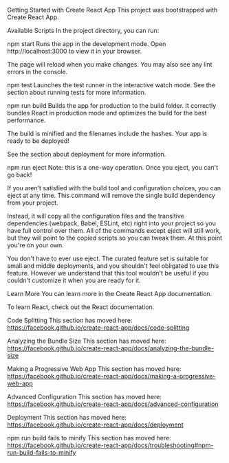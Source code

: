 Getting Started with Create React App This project was bootstrapped with Create
React App.

Available Scripts In the project directory, you can run:

npm start Runs the app in the development mode. Open http://localhost:3000 to
view it in your browser.

The page will reload when you make changes. You may also see any lint errors in
the console.

npm test Launches the test runner in the interactive watch mode. See the section
about running tests for more information.

npm run build Builds the app for production to the build folder. It correctly
bundles React in production mode and optimizes the build for the best
performance.

The build is minified and the filenames include the hashes. Your app is ready to
be deployed!

See the section about deployment for more information.

npm run eject Note: this is a one-way operation. Once you eject, you can't go
back!

If you aren't satisfied with the build tool and configuration choices, you can
eject at any time. This command will remove the single build dependency from
your project.

Instead, it will copy all the configuration files and the transitive
dependencies (webpack, Babel, ESLint, etc) right into your project so you have
full control over them. All of the commands except eject will still work, but
they will point to the copied scripts so you can tweak them. At this point
you're on your own.

You don't have to ever use eject. The curated feature set is suitable for small
and middle deployments, and you shouldn't feel obligated to use this feature.
However we understand that this tool wouldn't be useful if you couldn't
customize it when you are ready for it.

Learn More You can learn more in the Create React App documentation.

To learn React, check out the React documentation.

Code Splitting This section has moved here:
https://facebook.github.io/create-react-app/docs/code-splitting

Analyzing the Bundle Size This section has moved here:
https://facebook.github.io/create-react-app/docs/analyzing-the-bundle-size

Making a Progressive Web App This section has moved here:
https://facebook.github.io/create-react-app/docs/making-a-progressive-web-app

Advanced Configuration This section has moved here:
https://facebook.github.io/create-react-app/docs/advanced-configuration

Deployment This section has moved here:
https://facebook.github.io/create-react-app/docs/deployment

npm run build fails to minify This section has moved here:
https://facebook.github.io/create-react-app/docs/troubleshooting#npm-run-build-fails-to-minify

